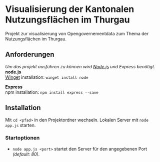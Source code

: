 # Visualisierung der Kantonalen Nutzungsflächen im Thurgau
Projekt zur visualisierung von Opengovernementdata zum Thema der Nutzungsflächen im Thurgau.

## Anforderungen
_Um das projekt ausführen zu können wird [Node.js](https://nodejs.org/de/) und Express benötigt._  
**node.js**  
[Winget](https://github.com/microsoft/winget-cli/releases) installation: `winget install node`

**Express**  
npm installation: `npm install express --save`

## Installation
Mit `cd <pfad>` in den Projektordner wechseln.
Lokalen Server mit `node app.js` starten.

### Startoptionen
- `node app.js <port>` startet den Server für den angegebenen Port _(default: 80)_.
